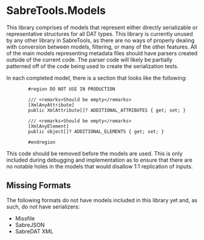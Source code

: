 # SabreTools.Models

This library comprises of models that represent either directly serializable or representative structures for all DAT types. This library is currently unused by any other library in SabreTools, as there are no ways of properly dealing with conversion between models, filtering, or many of the other features. All of the main models representing metadata files should have parsers created outside of the current code. The parser code will likely be partially patterned off of the code being used to create the serialization tests.

In each completed model, there is a section that looks like the following:
```
        #region DO NOT USE IN PRODUCTION

        /// <remarks>Should be empty</remarks>
        [XmlAnyAttribute]
        public XmlAttribute[]? ADDITIONAL_ATTRIBUTES { get; set; }

        /// <remarks>Should be empty</remarks>
        [XmlAnyElement]
        public object[]? ADDITIONAL_ELEMENTS { get; set; }

        #endregion
```

This code should be removed before the models are used. This is only included during debugging and implementation as to ensure that there are no notable holes in the models that would disallow 1:1 replication of inputs.

## Missing Formats

The following formats do not have models included in this library yet and, as such, do not have serializers:

- Missfile
- SabreJSON
- SabreDAT XML